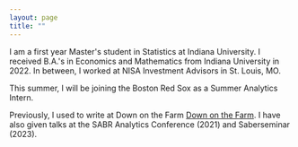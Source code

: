 ```yaml
---
layout: page
title: ""
---
```


I am a first year Master's student in Statistics at Indiana University. I received B.A.'s in Economics and Mathematics from Indiana University in 2022. In between, I worked at NISA Investment Advisors in St. Louis, MO.   

This summer, I will be joining the Boston Red Sox as a Summer Analytics Intern.
  
Previously, I used to write at Down on the Farm [Down on the Farm](https://downonthefarm.substack.com/). I have also given talks at the SABR Analytics Conference (2021) and Saberseminar (2023).  
